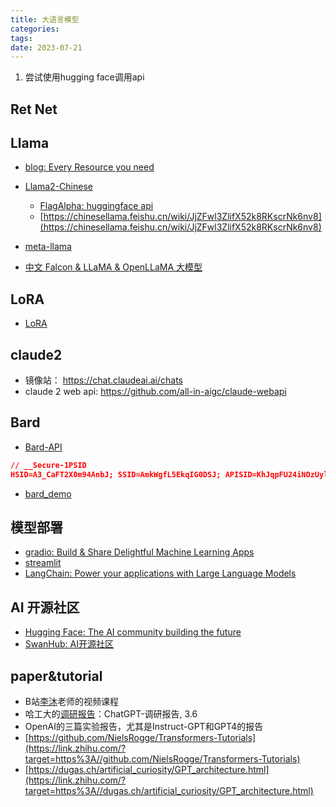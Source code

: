```yaml
---
title: 大语言模型
categories: 
tags: 
date: 2023-07-21
---
```


1. 尝试使用hugging face调用api


## Ret Net

## Llama

- [blog: Every Resource you need](https://www.philschmid.de/llama-2)

- [Llama2-Chinese](https://github.com/FlagAlpha/Llama2-Chinese)
    - [FlagAlpha: huggingface api](https://huggingface.co/FlagAlpha)
    - [https://chinesellama.feishu.cn/wiki/JjZFwl3ZlifX52k8RKscrNk6nv8](https://chinesellama.feishu.cn/wiki/JjZFwl3ZlifX52k8RKscrNk6nv8)
- [meta-llama](https://huggingface.co/meta-llama)
- [中文 Falcon & LLaMA & OpenLLaMA 大模型](https://github.com/CVI-SZU/Linly)

## LoRA

- [LoRA](https://github.com/microsoft/LoRA)

## claude2

- 镜像站： https://chat.claudeai.ai/chats
- claude 2 web api: https://github.com/all-in-aigc/claude-webapi
## Bard

- [Bard-API](https://github.com/dsdanielpark/Bard-API)

```json
// __Secure-1PSID
HSID=A3_CaFT2X0m94AnbJ; SSID=AmkWgfL5EkqIG0DSJ; APISID=KhJqpFU24iNOzUyl/AhaERC9i3ewNda1ob; SAPISID=QmsRqCbebZMeAwHR/AeJuV03XEcDA2Dnec; __Secure-1PAPISID=QmsRqCbebZMeAwHR/AeJuV03XEcDA2Dnec; __Secure-3PAPISID=QmsRqCbebZMeAwHR/AeJuV03XEcDA2Dnec; SID=YQiX3eboI2qgl1d2cC8tqH0EU69zS2gyQ8OPB4SIjDu688oNfQtT_iVDKGhePFKi6YZYFQ.; __Secure-1PSID=YQiX3eboI2qgl1d2cC8tqH0EU69zS2gyQ8OPB4SIjDu688oNytjtdAf-8OUFSFB3LuqOVg.; __Secure-3PSID=YQiX3eboI2qgl1d2cC8tqH0EU69zS2gyQ8OPB4SIjDu688oNQl-FbBTRV0m_Tf8jdjL6PA.; _ga=GA1.1.573256211.1689430129; SEARCH_SAMESITE=CgQI6JgB; AEC=Ad49MVF77DLLx3nJ-D9oo1cKFYADTMObovsqlBnRoGznHIJqqbSGX_RxbQ; 1P_JAR=2023-07-24-05; NID=511=A6x2aZtXkbV-301J5eMup0ztFJzatF9x7ZtjQT4XO9fvQGZZdHQwYCJcD9rN00NSgIZJN8KLHoWfuih69dHhbZfjdMvitbjuJ9Pq_C6Ysih5Go602Zma_U9Lolz1xARJDForVTdcnyTR_NmMMnyPRMztrMalewhRKV5Cy9THLwbwj2oOuJx-Djbzq3CDSxQZaGlXZXn0oQbIOcxnEhTmetYKKlUpAa8p_q58QnG7F0zjguVYZF8PmNyimmCaI5W9udE2y5gHhAoo14phUMkqjcniOS2I4YVvrj9Ad1B7Skm5soQEAePFZ9As2URxf4_QrA2nE1UsqnOqoDXWztfVnJ7frpu8TldRKXy0iGog63--NTXVO8mBvMRVpVlFBHLjQPM; __Secure-1PSIDTS=sidts-CjEBPu3jIbf4ODqqHxCXD3WFu9V0aN9Dt9gETFDbH0iT1LbcG4yz2zREg2DId23SAXfPEAA; __Secure-3PSIDTS=sidts-CjEBPu3jIbf4ODqqHxCXD3WFu9V0aN9Dt9gETFDbH0iT1LbcG4yz2zREg2DId23SAXfPEAA; _ga_WC57KJ50ZZ=GS1.1.1690177078.9.1.1690177148.0.0.0; SIDCC=APoG2W-lwtxKwl8cMshCj49Kmb5xPZN3tb0bR_8BDfA2DuXW3nEfQNflW36rDmQqxwjSoEz2aNs4; __Secure-1PSIDCC=APoG2W-m9US9UuWZyPiuUPKvcId8FSJ4-tL6GWPP7vk4L4xHLfzK6cZJOMWyo_LVHMFRRvyMFf0; __Secure-3PSIDCC=APoG2W8Ith6OssYt49KOKL-OX0o6Du87OVAl4P8cmfZk_pbotICWRU6L_wYazo9a28G85UQhhnlg
```

- [bard_demo](https://colab.research.google.com/drive/1qiAp-d4ts0VeskM5wAHXjg0lfob0V3WC#scrollTo=UPxCT0n5gbJY)

## 模型部署

- [gradio: Build & Share Delightful Machine Learning Apps](https://www.gradio.app/) 
- [streamlit](https://streamlit.io/)
- [LangChain: Power your applications with Large Language Models](https://www.langchain.com/)

## AI 开源社区

- [Hugging Face: The AI community building the future](https://huggingface.co/spaces)
- [SwanHub: AI开源社区](https://swanhub.co/)

## paper&tutorial

- B站[李沐](https://www.zhihu.com/search?q=%E6%9D%8E%E6%B2%90&search_source=Entity&hybrid_search_source=Entity&hybrid_search_extra=%7B%22sourceType%22%3A%22answer%22%2C%22sourceId%22%3A2990037077%7D)老师的视频课程
- 哈工大的[调研报告](https://www.zhihu.com/search?q=%E8%B0%83%E7%A0%94%E6%8A%A5%E5%91%8A&search_source=Entity&hybrid_search_source=Entity&hybrid_search_extra=%7B%22sourceType%22%3A%22answer%22%2C%22sourceId%22%3A2990037077%7D)：ChatGPT-调研报告, 3.6
- OpenAI的三篇实验报告，尤其是Instruct-GPT和GPT4的报告
- [https://github.com/NielsRogge/Transformers-Tutorials](https://link.zhihu.com/?target=https%3A//github.com/NielsRogge/Transformers-Tutorials)
- [https://dugas.ch/artificial_curiosity/GPT_architecture.html](https://link.zhihu.com/?target=https%3A//dugas.ch/artificial_curiosity/GPT_architecture.html)
